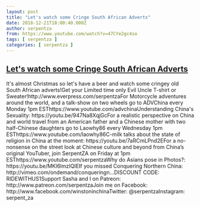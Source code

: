 ```yaml
---
layout: post
title: "Let's watch some Cringe South African Adverts"
date: 2018-12-21T18:00:40.000Z
author: serpentza
from: https://www.youtube.com/watch?v=47CYe2gc4so
tags: [ serpentza ]
categories: [ serpentza ]
---
```

<!--1545415240000-->
[Let's watch some Cringe South African Adverts](https://www.youtube.com/watch?v=47CYe2gc4so)
------

<div>
It's almost Christmas so let's have a beer and watch some cringey old South African adverts!Get your Limited time only Evil Uncle T-shirt or Sweater!http://www.everpress.com/serpentzaFor Motorcycle adventures around the world, and a talk-show on two wheels go to ADVChina every Monday 1pm ESThttps://www.youtube.com/advchinaUnderstanding China's Sexuality: https://youtu.be/947Na8XqjGcFor a realistic perspective on China and world travel from an American father and a Chinese mother with two half-Chinese daughters go to Laowhy86 every Wednesday 1pm ESThttps://www.youtube.com/laowhy86C-milk talks about the state of religion in China at the moment: https://youtu.be/7aRCmLPnd2EFor a no-nonsense on the street look at Chinese culture and beyond from China’s original YouTuber, join SerpentZA on Friday at 1pm ESThttps://www.youtube.com/serpentzaWhy do Asians pose in Photos?: https://youtu.be/MKl6lmzIQIEIf you missed Conquering Northern China: http://vimeo.com/ondemand/conqueringn...DISCOUNT CODE: RIDEWITHUS1Support Sasha and I on Patreon: http://www.patreon.com/serpentzaJoin me on Facebook: http://www.facebook.com/winstoninchinaTwitter: @serpentzaInstagram: serpent_za
</div>
